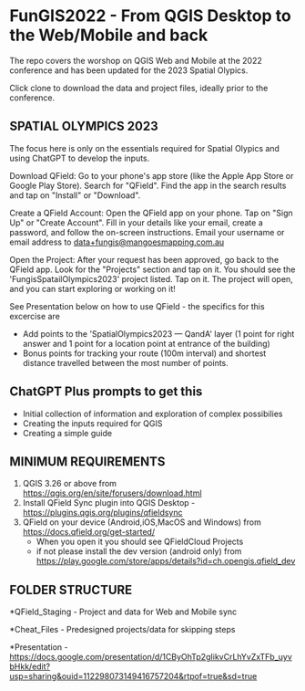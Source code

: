 # FunGIS2022 - From QGIS Desktop to the Web/Mobile and back

The repo covers the worshop on QGIS Web and Mobile at the 2022 conference and has been updated for the 2023 Spatial Olypics.

Click clone to download the data and project files, ideally prior to the conference.

## SPATIAL OLYMPICS 2023
The focus here is only on the essentials required for Spatial Olypics and using ChatGPT to develop the inputs.

Download QField:
Go to your phone's app store (like the Apple App Store or Google Play Store).
Search for "QField".
Find the app in the search results and tap on "Install" or "Download".

Create a QField Account:
Open the QField app on your phone.
Tap on "Sign Up" or "Create Account".
Fill in your details like your email, create a password, and follow the on-screen instructions.
Email your username or email address to data+fungis@mangoesmapping.com.au

Open the Project:
After your request has been approved, go back to the QField app.
Look for the "Projects" section and tap on it.
You should see the 'FungisSpatailOlympics2023' project listed. Tap on it.
The project will open, and you can start exploring or working on it!

See Presentation below on how to use QField - the specifics for this excercise are

- Add points to the 'SpatialOlympics2023 — QandA' layer (1 point for right answer and 1 point for a location point at entrance of the building)
- Bonus points for tracking your route (100m interval) and shortest distance travelled between the most number of points.

## ChatGPT Plus prompts to get this
- Initial collection of information and exploration of complex possibilies
- Creating the inputs required for QGIS
- Creating a simple guide

## MINIMUM REQUIREMENTS
1. QGIS 3.26 or above from https://qgis.org/en/site/forusers/download.html
2. Install QField Sync plugin into QGIS Desktop - https://plugins.qgis.org/plugins/qfieldsync
3. QField on your device (Android,iOS,MacOS and Windows) from https://docs.qfield.org/get-started/
	- When you open it you should see QFieldCloud Projects
	- if not please install the dev version (android only) from https://play.google.com/store/apps/details?id=ch.opengis.qfield_dev 


## FOLDER STRUCTURE

*QField_Staging - Project and data for Web and Mobile sync

*Cheat_Files - Predesigned projects/data for skipping steps

*Presentation - https://docs.google.com/presentation/d/1CByOhTp2gIikvCrLhYvZxTFb_uyvbHkk/edit?usp=sharing&ouid=112298073149416757204&rtpof=true&sd=true
